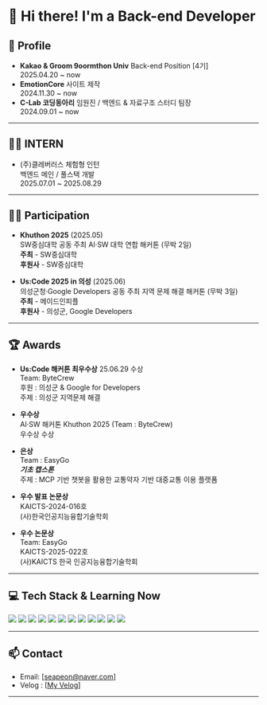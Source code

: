 # 👋 Hi there! I'm a Back-end Developer

## 🚀 Profile  
- **Kakao & Groom 9oormthon Univ** Back-end Position [4기]  
  2025.04.20 ~ now  
- **EmotionCore** 사이트 제작  
  2024.11.30 ~ now  
- **C-Lab 코딩동아리** 임원진 / 백엔드 & 자료구조 스터디 팀장  
  2024.09.01 ~ now  

---

## 👨‍💻 INTERN
- (주)클레버러스 체험형 인턴<br>
백엔드 메인 / 풀스택 개발
<br>2025.07.01 ~ 2025.08.29
---
## 🏃‍♂️ Participation

- **Khuthon 2025** (2025.05)  
  SW중심대학 공동 주최 AI·SW 대학 연합 해커톤 (무박 2일)
    <br>**주최** - SW중심대학
  <br>**후원사** - SW중심대학

- **Us:Code 2025 in 의성** (2025.06)  
  의성군청·Google Developers 공동 주최 지역 문제 해결 해커톤 (무박 3일)
  <br>**주최** - 메이드인피플
  <br>**후원사** - 의성군, Google Developers

---

## 🏆 Awards  
- **Us:Code 해커톤 최우수상**
  25.06.29 수상
  <br>Team: ByteCrew<br>
  후원 : 의성군 & Google for Developers <br>
  주제 : 의성군 지역문제 해결

- **우수상**  
  AI·SW 해커톤 Khuthon 2025 (Team : ByteCrew)   
  우수상 수상

- **은상**
  <br> Team : EasyGo <br>
  ***기초 캡스톤*** <br>
  주제 : MCP 기반 챗봇을 활용한 교통약자 기반 대중교통 이용 플랫폼

- **우수 발표 논문상**  
  KAICTS-2024-016호  
  (사)한국인공지능융합기술학회
  
- **우수 논문상**
  <br>Team: EasyGo<br>
  KAICTS-2025-022호<br>
  (사)KAICTS 한국 인공지능융합기술학회


---

## 💻 Tech Stack & Learning Now

<p>
  <!-- 언어 & 프레임워크 -->
  <img src="https://img.shields.io/badge/Java-007396?style=for-the-badge&logo=OpenJDK&logoColor=white">
  <img src="https://img.shields.io/badge/Spring-6DB33F?style=for-the-badge&logo=Spring&logoColor=white">
  <img src="https://img.shields.io/badge/SpringBoot-6DB33F?style=for-the-badge&logo=SpringBoot&logoColor=white">
  <img src="https://img.shields.io/badge/SpringSecurity-6DB33F?style=for-the-badge&logo=Spring%20Security&logoColor=white">

  <!-- ORM / DB -->
  <img src="https://img.shields.io/badge/Hibernate-59666C?style=for-the-badge&logo=Hibernate&logoColor=white">
  <img src="https://img.shields.io/badge/MySQL-4479A1?style=for-the-badge&logo=MySQL&logoColor=white">

  <!-- API / 문서화 -->
  <img src="https://img.shields.io/badge/Swagger-85EA2D?style=for-the-badge&logo=Swagger&logoColor=black">
  <img src="https://img.shields.io/badge/JWT-000000?style=for-the-badge&logo=JSON%20web%20tokens&logoColor=white">
  <img src="https://img.shields.io/badge/firebase-%23FFCA28.svg?&style=for-the-badge&logo=firebase&logoColor=black"/>
  <!-- Infra -->
  <img src="https://img.shields.io/badge/Docker-0db7ed?style=for-the-badge&logo=Docker&logoColor=white">
  <img src="https://img.shields.io/badge/GitHub%20Actions-2088FF?style=for-the-badge&logo=github-actions&logoColor=white">

  <!-- 템플릿 엔진 -->
  <img src="https://img.shields.io/badge/Thymeleaf-005F0F?style=for-the-badge&logo=Thymeleaf&logoColor=white">

</p>

---

## 📫 Contact  
- Email: [seapeon@naver.com]  
- Velog : [[My Velog](https://velog.io/@2heunxun/posts)]

---

